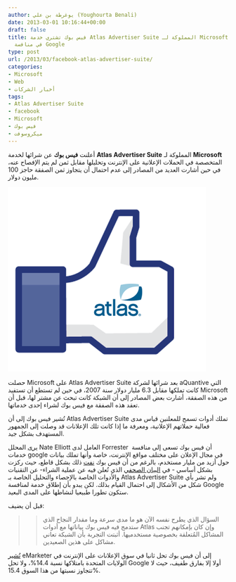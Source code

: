 ```yaml
---
author: يوغرطة بن علي (Youghourta Benali)
date: 2013-03-01 10:16:44+00:00
draft: false
title: فيس بوك تشتري خدمة Atlas Advertiser Suite المملوكة لـ Microsoft وتنفي رغبتها
  في منافسة Google
type: post
url: /2013/03/facebook-atlas-advertiser-suite/
categories:
- Microsoft
- Web
- أخبار الشركات
tags:
- Atlas Advertiser Suite
- facebook
- Microsoft
- فيس بوك
- ميكروسوفت
---
```


أعلنت **فيس بوك** عن شرائها لخدمة **Atlas Advertiser Suite** المملوكة لـ **Microsoft** المتخصصة في الحملات الإعلانية على الإنترنت وتحليلها مقابل ثمن لم يتم الإفصاح عنه، في حين أشارت العديد من المصادر إلى عدم احتمال أن يتجاوز ثمن الصفقة حاجز 100 مليون دولار.




[![facebook-atlas](facebook-atlas.png)
](facebook-atlas.png)




حصلت Microsoft على Atlas Advertiser Suite بعد شرائها لشركة aQuantive التي كانت تملكها مقابل 6.3 مليار دولار سنة 2007، في حين لم تستطع أن تستفيد Microsoft من هذه الصفقة، أشارت بعض المصادر إلى أن الشبكة كانت تبحث عن مشتر لها، قبل أن تعقد هذه الصفقة مع فيس بوك لشراء إحدى خدماتها.




تُشير فيس بوك إلى أن Atlas Advertiser Suite تملك أدوات تسمح للمعلنين قياس مدى فعالية حملاتهم الإعلانية، ومعرفة ما إذا كانت تلك الإعلانات قد وصلت إلى الجمهور المستهدف بشكل جيد.




[يرى](http://www.reuters.com/article/2013/02/28/us-facebook-microsoft-atlas-idUSBRE91R1IY20130228) المحلل Nate Elliott العامل لدى Forrester  أن فيس بوك تسعى إلى منافسة خدمات google في مجال الإعلان على مختلف مواقع الإنترنت، خاصة وأنها تملك بيانات حول أزيد من مليار مستخدم، بالرغم من أن فيس بوك [نفت](http://techcrunch.com/2013/02/28/facebook-acquires-atlas/) ذلك بشكل قاطع، حيث ركزت بشكل أساسي - في [البيان الصحفي](http://newsroom.fb.com/News/578/Facebook-to-Acquire-Atlas-from-Microsoft) الذي تُعلن فيه عن عملية الشراء- عن التقنيات والأدوات الخاصة بالإحصاء والتحليل الخاصة بـ Atlas Advertiser Suite ولم تشر بأي شكل من الأشكال إلى احتمال القيام بذلك. لكن يبدو بأن إطلاق خدمة لمنافسة Google ستكون تطورا طبيعيا لنشاطها على المدى البعيد.




قبل أن يضيف:





<blockquote>

> 
> السؤال الذي يطرح نفسه الآن هو ما مدى سرعة وما مقدار النجاح الذي ستدمج فيه فيس بوك بياناتها مع أدوات Atlas وإن كان بإمكانهم تجنب المشاكل المُتعلقة بخصوصية مستخدميها. أثبتت التجربة بأن الشبكة تعاني مشاكل على هذين الصعيدين.
> 
> 
</blockquote>


[تُشير](http://www.reuters.com/article/2013/02/28/us-facebook-microsoft-atlas-idUSBRE91R1IY20130228) eMarketer إلى أن فيس بوك تحل ثانيا في سوق الإعلانات على الإنترنت في الولايات المتحدة بامتلاكها نسبة 14.4%، ولا تحل Google أولا إلا بفارق طفيف، حيث لا تتجاوز نسبتها من هذا السوق 15.4%.
